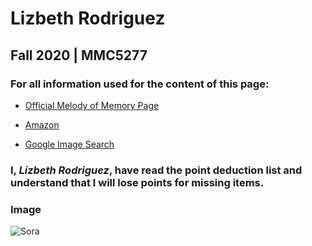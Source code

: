 # Lizbeth Rodriguez

## Fall 2020 | MMC5277

### For all information used for the content of this page:

* [Official Melody of Memory Page](https://www.kingdomhearts.com/melody-of-memory/en-us/?)

* [Amazon](https://store.na.square-enix-games.com/en_US/product/611601/kingdom-hearts-melody-of-memory-switch)

* [Google Image Search](https://www.google.com/search?q=melody+of+memory&safe=active&rlz=1C1CHZL_esPR756PR756&source=lnms&tbm=isch&sa=X&ved=2ahUKEwjdpMrP1ZftAhV6TDABHZq9BlsQ_AUoA3oECAUQBQ&biw=1600&bih=789)




### I, **_Lizbeth Rodriguez_**, have read the point deduction list and understand that I will lose points for missing items.

### Image

![Sora](http://lizbethvictoria.com/assignment3-rodriguez-lizbeth/image/sora.png)
